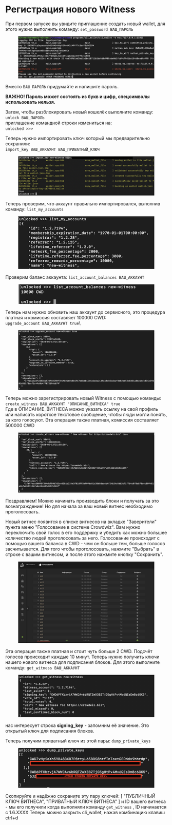 # Регистрация нового Witness

При первом запуске вы увидите приглашение создать новый wallet, для этого нужно выполнить команду: `set_password ВАШ_ПАРОЛЬ`

<figure><img src="../.gitbook/assets/image (39).png" alt=""><figcaption></figcaption></figure>

Вместо `ВАШ_ПАРОЛЬ` придумайте и напишите пароль.

**ВАЖНО! Пароль может состоять из букв и цифр, спецсимволы использовать нельзя.**

Затем, чтобы разблокировать новый кошелёк выполните команду:\
`unlock ВАШ_ПАРОЛЬ`\
приглашение командной строки измениться на:\
`unlocked >>>`

Теперь нужно импортировать ключ который мы предварительно сохранили:\
`import_key ВАШ_АККАУНТ ВАШ_ПРИВАТНЫЙ_КЛЮЧ`

<figure><img src="../.gitbook/assets/image (31).png" alt=""><figcaption></figcaption></figure>

Теперь проверим, что аккаунт правильно импортировался, выполнив команду: `list_my_accounts`

<figure><img src="../.gitbook/assets/image (13).png" alt=""><figcaption></figcaption></figure>

Проверим баланс аккаунта: `list_account_balances ВАШ_АККАУНТ`

<figure><img src="../.gitbook/assets/image (34).png" alt=""><figcaption></figcaption></figure>

Теперь нам нужно обновить наш аккаунт до сервисного, это процедура платная и комиссия составляет 100000 CWD:\
`upgrade_account ВАШ_АККАУНТ true`\


<figure><img src="../.gitbook/assets/image (23).png" alt=""><figcaption></figcaption></figure>

Теперь можно зарегистрировать новый Witness с помощью команды:\
`create_witness ВАШ_АККАУНТ "ОПИСАНИЕ_ВИТНЕСА" true`\
Где в ОПИСАНИЕ\_ВИТНЕСА можно указать ссылку на свой профиль или написать короткое текстовое сообщение, чтобы люди могли понять, за кого голосуют. Эта операция также платная, комиссия составляет 500000 CWD

<figure><img src="../.gitbook/assets/image (14).png" alt=""><figcaption></figcaption></figure>

Поздравляем! Можно начинать производить блоки и получать за это вознаграждение! Но для начала за ваш новый витнес необходимо проголосовать.

Новый витнес появится в списке витнесов на вкладке "Заверители" пункта меню "Голосование в системе Crowdwiz". Вам нужно переключить свой голос в его поддержку и убедить как можно большее количество людей проголосовать за него. Голосование происходит с помощью вашего баланса в CWD - чем он больше тем, больше голосов засчитывается. Для того чтобы проголосовать, нажмите "Выбрать" в строке с вашим витнесом, и после этого нажмите кнопку "Сохранить".

<figure><img src="../.gitbook/assets/image (29).png" alt=""><figcaption></figcaption></figure>

Эта операция также платная и стоит чуть больше 2 CWD. Подсчёт голосов происходит каждые 10 минут. Теперь нужно получить ключи нашего нового витнеса для подписания блоков. Для этого выполните команду: `get_witness ВАШ_АККАУНТ`

<figure><img src="../.gitbook/assets/image (28).png" alt=""><figcaption></figcaption></figure>

нас интересует строка **signing\_key** - запомним её значение. Это открытый ключ для подписания блоков.

Теперь получим приватный ключ из этой пары: `dump_private_keys`

<figure><img src="../.gitbook/assets/image (18).png" alt=""><figcaption></figcaption></figure>

Скопируйте и надёжно сохраните эту пару ключей: \[ "ПУБЛИЧНЫЙ КЛЮЧ ВИТНЕСА", "ПРИВАТНЫЙ КЛЮЧ ВИТНЕСА" ] и ID вашего витнеса - мы его получили когда выполняли команду `get_witness` , ID начинается с 1.6.XXXX Теперь можно закрыть cli\_wallet, нажав комбинацию клавиш ctrl+d
